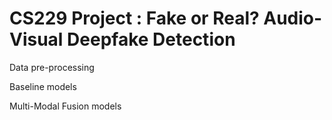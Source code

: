 # CS229 Project : Fake or Real? Audio-Visual Deepfake Detection

Data pre-processing

Baseline models  


Multi-Modal Fusion models
